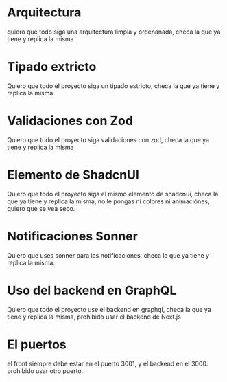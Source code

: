 # Arquitectura
quiero que todo siga una arquitectura limpia y ordenanada, checa la que ya tiene y replica la misma
# Tipado extricto
Quiero que todo el proyecto siga un tipado estricto, checa la que ya tiene y replica la misma
# Validaciones con Zod
Quiero que todo el proyecto siga validaciones con zod, checa la que ya tiene y replica la misma
# Elemento de ShadcnUI
Quiero que todo el proyecto siga el mismo elemento de shadcnui, checa la que ya tiene y replica la misma, no le pongas ni colores ni animaciónes, quiero que se vea seco.
# Notificaciones Sonner
Quiero que uses sonner para las notificaciones, checa la que ya tiene y replica la misma.
# Uso del backend en GraphQL
Quiero que todo el proyecto use el backend en graphql, checa la que ya tiene y replica la misma, prohibido usar el backend de Next.js
# El puertos
el front siempre debe estar en el puerto 3001, y el backend en el 3000. prohibido usar otro puerto.